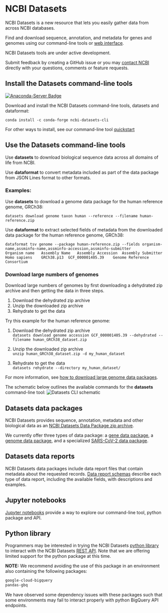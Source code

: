 # NCBI Datasets

NCBI Datasets is a new resource that lets you easily gather data from across NCBI databases.  

Find and download sequence, annotation, and metadata for genes and genomes using our command-line tools or [web interface](https://www.ncbi.nlm.nih.gov/datasets/).  

NCBI Datasets tools are under active development.  

Submit feedback by creating a GitHub issue or you may [contact NCBI](mailto:info@ncbi.nlm.nih.gov) directly with your questions, comments or feature requests.

## Install the Datasets command-line tools

[![Anaconda-Server Badge](https://anaconda.org/conda-forge/ncbi-datasets-cli/badges/installer/conda.svg)](https://anaconda.org/conda-forge/ncbi-datasets-cli)

Download and install the NCBI Datasets command-line tools, datasets and dataformat:  

`conda install -c conda-forge ncbi-datasets-cli`  

For other ways to install, see our command-line tool [quickstart](https://www.ncbi.nlm.nih.gov/datasets/docs/v1/quickstarts/command-line-tools/)

## Use the Datasets command-line tools

Use **datasets** to download biological sequence data across all domains of life from NCBI.  

Use **dataformat** to convert metadata included as part of the data package from JSON Lines format to other formats. 

### Examples:
Use **datasets** to download a genome data package for the human reference genome, GRCh38:  

`datasets download genome taxon human --reference --filename human-reference.zip`

Use **dataformat** to extract selected fields of metadata from the downloaded data package for the human reference genome, GRCh38:
```
dataformat tsv genome --package human-reference.zip --fields organism-name,assminfo-name,assminfo-accession,assminfo-submitter 
Organism name	Assembly Name	Assembly Accession	Assembly Submitter
Homo sapiens	GRCh38.p13	GCF_000001405.39	Genome Reference Consortium
```

### Download large numbers of genomes  

Download large numbers of genomes by first downloading a dehydrated zip archive and then getting the data in three steps.  

1. Download the dehydrated zip archive  
1. Unzip the downloaded zip archive  
1. Rehydrate to get the data  
 

Try this example for the human reference genome:  
  
1. Download the dehydrated zip archive  
`datasets download genome accession GCF_000001405.39 --dehydrated --filename human_GRCh38_dataset.zip`  

2. Unzip the downloaded zip archive  
`unzip human_GRCh38_dataset.zip -d my_human_dataset`  

3. Rehydrate to get the data  
`datasets rehydrate --directory my_human_dataset/`  

For more information, see [how to download large genome data packages](https://www.ncbi.nlm.nih.gov/datasets/docs/v1/how-tos/genomes/large-download/).

The schematic below outlines the available commands for the **datasets** command-line tool:
![Datasets CLI schematic](https://www.ncbi.nlm.nih.gov/datasets/docs/v1/quickstarts/datasets_schema_complete.svg)

## Datasets data packages
NCBI Datasets provides sequence, annotation, metadata and other biological data as an [NCBI Datasets Data Package zip archive](https://www.ncbi.nlm.nih.gov/datasets/docs/v1/data-packages/).

We currently offer three types of data package: a [gene data package](https://www.ncbi.nlm.nih.gov/datasets/docs/v1/data-packages/gene-package/), a [genome data package](https://www.ncbi.nlm.nih.gov/datasets/docs/v1/data-packages/genome/), and a specialized [SARS-CoV-2 data package](https://www.ncbi.nlm.nih.gov/datasets/docs/v1/data-packages/sars-cov-2-genome/).

## Datasets data reports
NCBI Datasets data packages include data report files that contain metadata about the requested records. [Data report schemas](https://www.ncbi.nlm.nih.gov/datasets/docs/v1/reference-docs/data-reports/) describe each type of data report, including the available fields, with descriptions and examples.  

## Jupyter notebooks
[Jupyter notebooks](https://github.com/ncbi/datasets/tree/master/examples/jupyter) provide a way to explore our command-line tool, python package and API.  


## Python library
Programmers may be interested in trying the NCBI Datasets [python library](https://github.com/ncbi/datasets/tree/master/client_docs/python) to interact with the NCBI Datasets [REST API](https://www.ncbi.nlm.nih.gov/datasets/docs/v1/reference-docs/rest-api/). Note that we are offering limited support for the python package at this time.



**NOTE:** We recommend avoiding the use of this package in an environment also containing the following packages:
```bash
google-cloud-bigquery
pandas-gbq
```

We have observed some dependency issues with these packages such that some environments may fail to interact properly with python BigQuery API endpoints.

